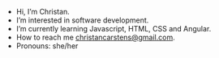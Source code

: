- Hi, I’m Christan.
- I’m interested in software development.
- I’m currently learning Javascript, HTML, CSS and Angular.
- How to reach me christancarstens@gmail.com.
- Pronouns: she/her

<!---
yourboycat/yourboycat is a ✨ special ✨ repository because its `README.md` (this file) appears on your GitHub profile.
You can click the Preview link to take a look at your changes.
--->
